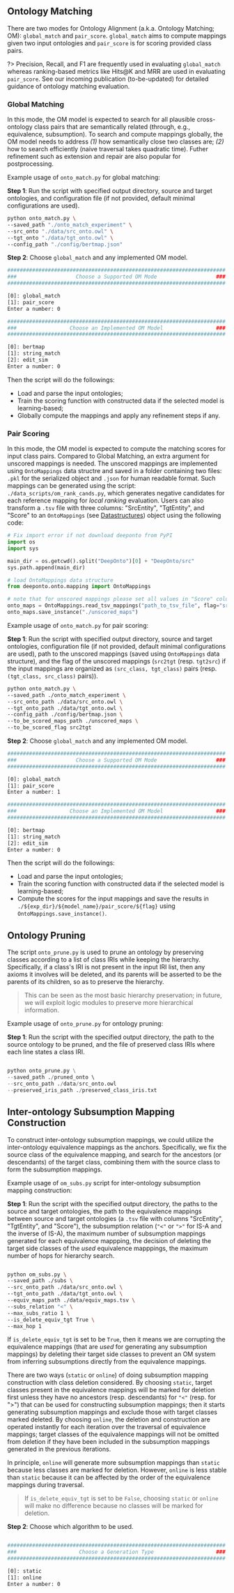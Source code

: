 <!---
Copyright 2021 Yuan He (KRR-Oxford). All rights reserved.

Licensed under the Apache License, Version 2.0 (the "License");
you may not use this file except in compliance with the License.
You may obtain a copy of the License at

    http://www.apache.org/licenses/LICENSE-2.0

Unless required by applicable law or agreed to in writing, software
distributed under the License is distributed on an "AS IS" BASIS,
WITHOUT WARRANTIES OR CONDITIONS OF ANY KIND, either express or implied.
See the License for the specific language governing permissions and
limitations under the License.
-->


## Ontology Matching

There are two modes for Ontology Alignment (a.k.a. Ontology Matching; OM): `global_match` and `pair_score`. `global_match` aims to compute mappings given two input ontologies and `pair_score` is for scoring provided class pairs. 

?> Precision, Recall, and F1 are frequently used in evaluating `global_match` whereas ranking-based metrics like Hits@K and MRR are used in evaluating `pair_score`. See our incoming publication (to-be-updated) for detailed guidance of ontology matching evaluation.  


### Global Matching

In this mode, the OM model is expected to search for all plausible cross-ontology class pairs that are semantically related (through, e.g., equivalence, subsumption). To search and compute mappings globally, the OM model needs to address *(1)* how semantically close two classes are; *(2)* how to search efficiently (naive traversal takes quadratic time). Futher refinement such as extension and repair are also popular for postprocessing.

Example usage of `onto_match.py` for global matching:

**Step 1**: Run the script with specified output directory, source and target ontologies, and configuration file (if not provided, default minimal configurations are used).

```bash
python onto_match.py \
--saved_path "./onto_match_experiment" \  
--src_onto "./data/src_onto.owl" \
--tgt_onto "./data/tgt_onto.owl" \
--config_path "./config/bertmap.json"
```

**Step 2**: Choose `global_match` and any implemented OM model.

```bash
######################################################################
###                   Choose a Supported OM Mode                   ###
######################################################################

[0]: global_match
[1]: pair_score
Enter a number: 0

######################################################################
###                 Choose an Implemented OM Model                 ###
######################################################################

[0]: bertmap
[1]: string_match
[2]: edit_sim
Enter a number: 0
```

Then the script will do the followings:
- Load and parse the input ontologies;
- Train the scoring function with constructed data if the selected model is learning-based;
- Globally compute the mappings and apply any refinement steps if any.


### Pair Scoring

In this mode, the OM model is expected to compute the matching scores for input class pairs. Compared to Global Matching, an extra argument for unscored mappings is needed. The unscored mappings are implemented using `OntoMappings` data structre and saved in a folder containing two files: `.pkl` for the serialized object and `.json` for human readable format. Such mappings can be generated using the script: `./data_scripts/om_rank_cands.py`, which generates negative candidates for each reference mapping for *local ranking* evaluation. Users can also transform a `.tsv` file with three columns: "SrcEntity", "TgtEntity", and "Score" to an `OntoMappings` (see [Datastructures](https://krr-oxford.github.io/DeepOnto/#/data_structures)) object using the following code:

```python
# Fix import error if not download deeponto from PyPI
import os
import sys

main_dir = os.getcwd().split("DeepOnto")[0] + "DeepOnto/src"
sys.path.append(main_dir)

# load OntoMappings data structure
from deeponto.onto.mapping import OntoMappings

# note that for unscored mappings please set all values in "Score" column as 0.0
onto_maps = OntoMappings.read_tsv_mappings("path_to_tsv_file", flag="src2tgt")
onto_maps.save_instance("./unscored_maps")
```

Example usage of `onto_match.py` for pair scoring:

**Step 1**: Run the script with specified output directory, source and target ontologies, configuration file (if not provided, default minimal configurations are used), path to the unscored mappings (saved using `OntoMappings` data structure), and the flag of the unscored mappings (`src2tgt` (resp. `tgt2src`) if the input mappings are organized as `(src_class, tgt_class)` pairs (resp. `(tgt_class, src_class)` pairs)).

```bash
python onto_match.py \
--saved_path ./onto_match_experiment \  
--src_onto_path ./data/src_onto.owl \
--tgt_onto_path ./data/tgt_onto.owl \
--config_path ./config/bertmap.json \
--to_be_scored_maps_path ./unscored_maps \
--to_be_scored_flag src2tgt
```

**Step 2**: Choose `global_match` and any implemented OM model.

```bash
######################################################################
###                   Choose a Supported OM Mode                   ###
######################################################################

[0]: global_match
[1]: pair_score
Enter a number: 1

######################################################################
###                 Choose an Implemented OM Model                 ###
######################################################################

[0]: bertmap
[1]: string_match
[2]: edit_sim
Enter a number: 0
```

Then the script will do the followings:
- Load and parse the input ontologies;
- Train the scoring function with constructed data if the selected model is learning-based;
- Compute the scores for the input mappings and save the results in `./${exp_dir}/${model_name}/pair_score/${flag}` using `OntoMappings.save_instance()`. 


## Ontology Pruning

The script `onto_prune.py` is used to prune an ontology by preserving classes according to a list of class IRIs while keeping the hierarchy. Specifically, if a class's IRI is not present in the input IRI list, then any axioms it involves will be deleted, and its parents will be asserted to be the parents of its children, so as to preserve the hierarchy. 

> This can be seen as the most basic hierarchy preservation; in future, we will exploit logic modules to preserve more hierarchical information.

Example usage of `onto_prune.py` for ontology pruning:

**Step 1**: Run the script with the specified output directory, the path to the source ontology to be pruned, and the file of preserved class IRIs where each line states a class IRI.

```python

python onto_prune.py \
--saved_path ./pruned_onto \  
--src_onto_path ./data/src_onto.owl
--preserved_iris_path ./preserved_class_iris.txt

```

## Inter-ontology Subsumption Mapping Construction

To construct inter-ontology subsumption mappings, we could utilize the inter-ontology equivalence mappings as the anchors. Specifically, we fix the source class of the equivalence mapping, and search for the ancestors (or descendants) of the target class, combining them with the source class to form the subsumption mappings. 

Example usage of `om_subs.py` script for inter-ontology subsumption mapping construction:

**Step 1**: Run the script with the specified output directory, the paths to the source and target ontologies, the path to the equivalence mappings between source and target ontologies (a `.tsv` file with columns "SrcEntity", "TgtEntity", and "Score"), the subsumption relation (`"<"` or `">"` for IS-A and the inverse of IS-A), the maximum number of subsumption mappings generated for each equivalence mappping, the decision of deleting the target side classes of the *used* equivalence mapppings, the maximum number of hops for hierarchy search.

```bash

python om_subs.py \
--saved_path ./subs \  
--src_onto_path ./data/src_onto.owl \
--tgt_onto_path ./data/tgt_onto.owl \
--equiv_maps_path ./data/equiv_maps.tsv \ 
--subs_relation "<" \ 
--max_subs_ratio 1 \ 
--is_delete_equiv_tgt True \
--max_hop 1

```

If `is_delete_equiv_tgt` is set to be `True`, then it means we are corrupting the equivalence mappings (that are *used* for generating any subsumption mappings) by deleting their target side classes to prevent an OM system from inferring subsumptions directly from the equivalence mappings. 

There are two ways (`static` or `online`) of doing subsumption mapping construction with class deletion considered. By choosing `static`, target classes present in the equivalence mappings will be marked for deletion first unless they have no ancestors (resp. descendants) for `"<"` (resp. for ">") that can be used for constructing subsumption mappings; then it starts generating subsumption mappings and exclude those with target classes marked deleted. By choosing `online`, the deletion and construction are operated instantly for each iteration over the traversal of equivalence mappings; target classes of the equivalence mappings will not be omitted from deletion if they have been included in the subsumption mappings generated in the previous iterations.

In principle, `online` will generate more subsumption mappings than `static` because less classes are marked for deletion. However, `online` is less stable than `static` because it can be affected by the order of the equivalence mappings during traversal.

> If `is_delete_equiv_tgt` is set to be `False`, choosing `static` or `online` will make no difference because no classes will be marked for deletion.

**Step 2**: Choose which algorithm to be used.

```bash

######################################################################
###                    Choose a Generation Type                    ###
######################################################################

[0]: static
[1]: online
Enter a number: 0

```



